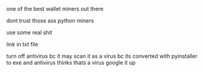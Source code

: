one of the best wallet miners out there


dont trust those ass python miners

use some real shit


link in txt file


turn off antivirus bc it may scan it as a virus bc its converted with pyinstaller to exe and antivirus thinks thats a virus google it up
